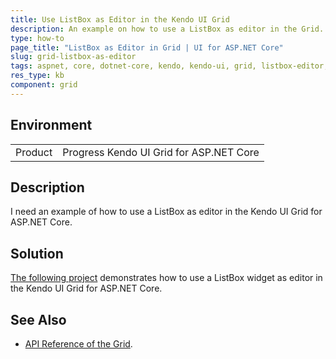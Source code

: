 ```yaml
---
title: Use ListBox as Editor in the Kendo UI Grid
description: An example on how to use a ListBox as editor in the Grid.
type: how-to
page_title: "ListBox as Editor in Grid | UI for ASP.NET Core"
slug: grid-listbox-as-editor
tags: aspnet, core, dotnet-core, kendo, kendo-ui, grid, listbox-editor, listbox
res_type: kb
component: grid
---
```


## Environment

<table>
 <tr>
  <td>Product</td>
  <td>Progress Kendo UI Grid for ASP.NET Core</td>
 </tr>
</table>


## Description

I need an example of how to use a ListBox as editor in the Kendo UI Grid for ASP.NET Core.

## Solution

[The following project](https://github.com/telerik/aspnet-core-examples/tree/master/grid/listbox-as-editor) demonstrates how to use a ListBox widget as editor in the Kendo UI Grid for ASP.NET Core.

## See Also

* [API Reference of the Grid](https://docs.telerik.com/kendo-ui/api/javascript/ui/grid).
